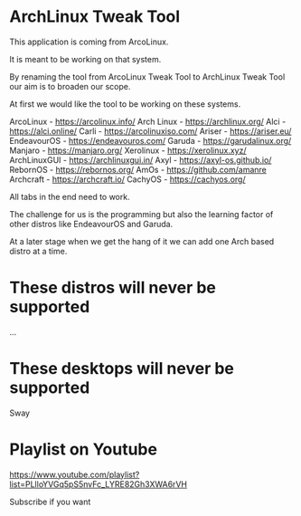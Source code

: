 # ArchLinux Tweak Tool

This application is coming from ArcoLinux.

It is meant to be working on that system.

By renaming the tool from ArcoLinux Tweak Tool to ArchLinux Tweak Tool our aim
is to broaden our scope.

At first we would like the tool to be working on these systems.


ArcoLinux     - https://arcolinux.info/
Arch Linux    - https://archlinux.org/
Alci          - https://alci.online/
Carli         - https://arcolinuxiso.com/
Ariser        - https://ariser.eu/
EndeavourOS   - https://endeavouros.com/
Garuda        - https://garudalinux.org/
Manjaro       - https://manjaro.org/
Xerolinux     - https://xerolinux.xyz/
ArchLinuxGUI  - https://archlinuxgui.in/
Axyl          - https://axyl-os.github.io/
RebornOS      - https://rebornos.org/
AmOs          - https://github.com/amanre
Archcraft     - https://archcraft.io/
CachyOS       - https://cachyos.org/

All tabs in the end need to work.

The challenge for us is the programming but also the learning factor of other distros like EndeavourOS and Garuda.

At a later stage when we get the hang of it we can add one Arch based distro at a time.

# These distros will never be supported

...


# These desktops will never be supported

Sway




# Playlist on Youtube

https://www.youtube.com/playlist?list=PLlloYVGq5pS5nvFc_LYRE82Gh3XWA6rVH


Subscribe if you want

